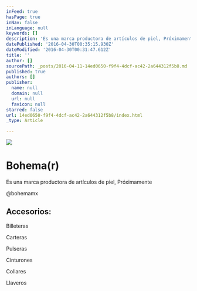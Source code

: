 ```yaml
---
inFeed: true
hasPage: true
inNav: false
inLanguage: null
keywords: []
description: 'Es una marca productora de artículos de piel, Próximamente'
datePublished: '2016-04-30T00:35:15.930Z'
dateModified: '2016-04-30T00:31:47.612Z'
title: ''
author: []
sourcePath: _posts/2016-04-11-14ed0650-f9f4-4dcf-ac42-2a644312f5b8.md
published: true
authors: []
publisher:
  name: null
  domain: null
  url: null
  favicon: null
starred: false
url: 14ed0650-f9f4-4dcf-ac42-2a644312f5b8/index.html
_type: Article

---
```

![](https://the-grid-user-content.s3-us-west-2.amazonaws.com/053b36fa-fc95-4dbc-9523-15c615501628.jpg)

# Bohema(r)

Es una marca productora de artículos de piel, Próximamente

@bohemamx 

## Accesorios: 

Billeteras

Carteras

Pulseras

Cinturones

Collares

Llaveros
